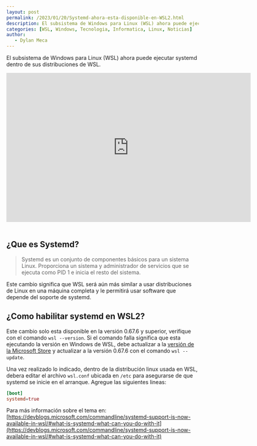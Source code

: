 ```yaml
---
layout: post
permalink: /2023/01/20/Systemd-ahora-esta-disponible-en-WSL2.html
description: El subsistema de Windows para Linux (WSL) ahora puede ejecutar systemd dentro de sus distribuciones de WSL. Este cambio significa que WSL será aún más similar a usar distribuciones de Linux en una máquina completa y le permitirá usar software que depende del soporte de systemd.
categories: [WSL, Windows, Tecnologia, Informatica, Linux, Noticias]
author:
   - Dylan Meca
---
```


El subsistema de Windows para Linux (WSL) ahora puede ejecutar systemd dentro de sus distribuciones de WSL.

<div class='youtube-video'>
  <iframe title="video" width="640" height="390" src="https://www.youtube.com/embed/Ja3qikzd-as" frameborder="0" allowfullscreen></iframe>
</div>
<br />

## ¿Que es Systemd?

> Systemd es un conjunto de componentes básicos para un sistema Linux. Proporciona un sistema y administrador de servicios que se ejecuta como PID 1 e inicia el resto del sistema.

Este cambio significa que WSL será aún más similar a usar distribuciones de Linux en una máquina completa y le permitirá usar software que depende del soporte de systemd.

## ¿Como habilitar systemd en WSL2?

Este cambio solo esta disponible en la versión 0.67.6 y superior, verifique con el comando ```wsl --version```. Si el comando falla
significa que esta ejecutando la versión en Windows de WSL, debe actualizar a la [versión de la Microsoft Store](https://apps.microsoft.com/store/detail/windows-subsystem-for-linux/9P9TQF7MRM4R) y actualizar a la versión
0.67.6 con el comando ```wsl --update```.

Una vez realizado lo indicado, dentro de la distribución linux usada en WSL, debera editar el archivo ```wsl.conf``` ubicada en ```/etc``` para asegurarse de que systemd se inicie en el arranque. Agregue las siguientes lineas:

```conf
[boot]
systemd=true
```

Para más información sobre el tema en: [https://devblogs.microsoft.com/commandline/systemd-support-is-now-available-in-wsl/#what-is-systemd-what-can-you-do-with-it](https://devblogs.microsoft.com/commandline/systemd-support-is-now-available-in-wsl/#what-is-systemd-what-can-you-do-with-it)
